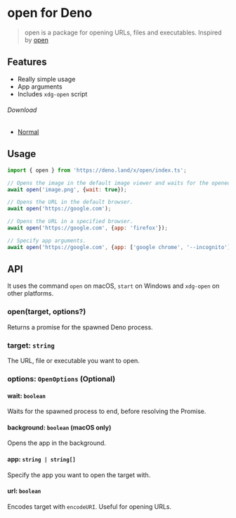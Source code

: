 # open for Deno

> open is a package for opening URLs, files and executables. Inspired by [open](https://github.com/sindresorhus/open)

## Features

- Really simple usage
- App arguments
- Includes `xdg-open` script

###### Download

- [Normal](https://raw.githubusercontent.com/SkoshRG/deno-open/master/index.ts)

## Usage

```js
import { open } from 'https://deno.land/x/open/index.ts';

// Opens the image in the default image viewer and waits for the opened app to quit.
await open('image.png', {wait: true});

// Opens the URL in the default browser.
await open('https://google.com');

// Opens the URL in a specified browser.
await open('https://google.com', {app: 'firefox'});

// Specify app arguments.
await open('https://google.com', {app: ['google chrome', '--incognito']});
```

## API

It uses the command `open` on macOS, `start` on Windows and `xdg-open` on other platforms.

### open(target, options?)

Returns a promise for the spawned Deno process.

### target: `string`

The URL, file or executable you want to open.

### options: `OpenOptions` (Optional)

#### wait: `boolean`

Waits for the spawned process to end, before resolving the Promise.

#### background: `boolean` (macOS only)

Opens the app in the background.

#### app: `string | string[]`

Specify the app you want to open the target with.

#### url: `boolean`

Encodes target with `encodeURI`. Useful for opening URLs.
